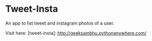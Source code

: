 # Tweet-Insta

An app to list tweet and instagram photos of a user.

Visit here: [tweet-insta]: http://geeksambhu.pythonanywhere.com/